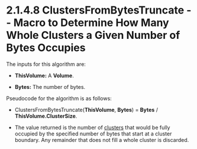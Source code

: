 <html dir="LTR" xmlns:mshelp="http://msdn.microsoft.com/mshelp" xmlns:ddue="http://ddue.schemas.microsoft.com/authoring/2003/5" xmlns:xlink="http://www.w3.org/1999/xlink" xmlns:tool="http://www.microsoft.com/tooltip">
    <head>
        <meta http-equiv="Content-Type" content="text/html; CHARSET=utf-8"></meta>
        <meta name="save" content="history"></meta>
        <title>2.1.4.8 ClustersFromBytesTruncate -- Macro to Determine How Many Whole Clusters a Given Number of Bytes Occupies</title>
        <xml>
            <mshelp:toctitle title="2.1.4.8 ClustersFromBytesTruncate -- Macro to Determine How Many Whole Clusters a Given Number of Bytes Occupies"></mshelp:toctitle>
            <mshelp:rltitle title="[MS-FSA]: ClustersFromBytesTruncate -- Macro to Determine How Many Whole Clusters a Given Number of Bytes Occupies"></mshelp:rltitle>
            <mshelp:keyword index="A" term="464cb1e9-c704-4a76-99c8-351b0bbf36aa"></mshelp:keyword>
            <mshelp:attr name="DCSext.ContentType" value="open specification"></mshelp:attr>
            <mshelp:attr name="AssetID" value="464cb1e9-c704-4a76-99c8-351b0bbf36aa"></mshelp:attr>
            <mshelp:attr name="TopicType" value="kbRef"></mshelp:attr>
            <mshelp:attr name="DCSext.Title" value="[MS-FSA]: ClustersFromBytesTruncate -- Macro to Determine How Many Whole Clusters a Given Number of Bytes Occupies" />
        </xml>
    </head>
    <body>
        <div id="header">
            <h1 class="heading">2.1.4.8 ClustersFromBytesTruncate -- Macro to Determine How Many Whole Clusters a Given Number of Bytes Occupies</h1>
        </div>
        <div id="mainSection">
            <div id="mainBody">
                <div id="allHistory" class="saveHistory"></div>
                <div id="sectionSection0" class="section" name="collapseableSection">
                    

<p>The inputs for this algorithm are:</p>

<ul><li><p><span><span> 
</span></span><b>ThisVolume:</b> A <b>Volume</b>.</p>

</li><li><p><span><span> 
</span></span><b>Bytes:</b> The number of bytes.</p>

</li></ul><p>Pseudocode for the algorithm is as follows:</p>

<ul><li><p><span><span> 
</span></span>ClustersFromBytesTruncate(<b>ThisVolume</b>, <b>Bytes</b>) = <b>Bytes</b>
/ <b>ThisVolume.ClusterSize</b>.</p>

</li><li><p><span><span> 
</span></span>The value returned is the number of <a href="682f0f59-385c-4351-b81a-3b234f53db03.html#gt_feef37b3-c173-4f51-aab6-b55a6366259b">clusters</a> that would be
fully occupied by the specified number of bytes that start at a cluster
boundary. Any remainder that does not fill a whole cluster is discarded.</p>

</li></ul>
                </div>
            </div>
        </div>
    </body>
</html>